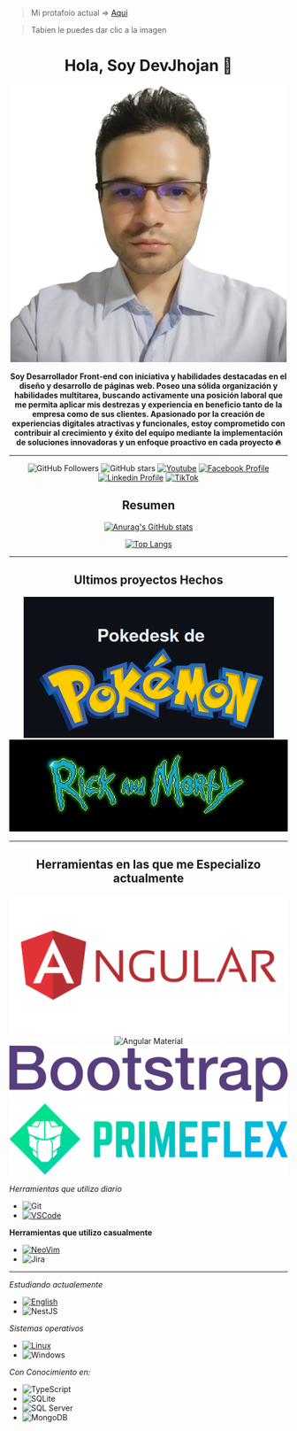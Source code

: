 
> Mi protafoio actual => [Aqui](https://devjhojan.github.io/MyProfile/)

> Tabien le puedes dar clic a la imagen

<div align="center">

# Hola, Soy DevJhojan :wave:
[![Portafolio Actual|10%](./Image/MyProfile.png)](https://devjhojan.github.io/MyProfile/)


**Soy Desarrollador Front-end con iniciativa y habilidades destacadas en el
diseño y desarrollo de páginas web. Poseo una sólida organización y
habilidades multitarea, buscando activamente una posición laboral
que me permita aplicar mis destrezas y experiencia en beneficio tanto
de la empresa como de sus clientes. Apasionado por la creación de
experiencias digitales atractivas y funcionales, estoy comprometido
con contribuir al crecimiento y éxito del equipo mediante la
implementación de soluciones innovadoras y un enfoque proactivo en
cada proyecto :fire:**

---

![GitHub Followers](https://img.shields.io/github/followers/DevJhojan?style=social)
![GitHub stars](https://img.shields.io/github/stars/DevJhojan?style=social)
[![Youtube](https://img.shields.io/youtube/channel/subscribers/UCxIGNpsrjzWgY1Eyai1by3A?style=social)](https://www.youtube.com/channel/UCxIGNpsrjzWgY1Eyai1by3A)
[![Facebook Profile](https://img.shields.io/badge/Facebook-8-100089324563350?style=social&logo=facebook)](https://www.facebook.com/profile.php?id=100089324563350)
[![Linkedin Profile](https://img.shields.io/badge/LINKEDIN-40-grey?style=social&logo=linkedin)](https://www.linkedin.com/in/jhojan-d-toro/)
[![TikTok](https://img.shields.io/badge/TikTok-000000?style=social&logo=tiktok)](https://www.tiktok.com/@devtorito)


## Resumen

<div align="center">

  [![Anurag's GitHub stats](https://github-readme-stats.vercel.app/api?username=DevJhojan&theme=radical)](https://github.com/jdtp125753/github-readme-stats)
  
  [![Top Langs](https://github-readme-stats.vercel.app/api/top-langs?username=DevJhojan&layout=compact&theme=radical)](https://github.com/jdtp125753/github-readme-stats)
  
</div>

---

## Ultimos proyectos Hechos

[![Pokedesk](./Image/PokeDesk/Title.png)](https://pokedesk-lilac.vercel.app/)
[![RickAndMorty](./Image/titleRickAndMorty.gif)](https://rick-and-morty-three-omega.vercel.app/)

---

## Herramientas en las que me Especializo actualmente 
[![Angular](/Image/AngularLogo.png)](https://github.com/DevJhojan/ProjectsAngular)
![Angular Material](https://img.shields.io/badge/Angular_Material-%232C8EBB.svg?style=for-the-badge&logo=angular&logoColor=white)
![Bootstrap](/Image/bootstrap-5.svg)
![PrimeFlex](/Image/PrimeFlexLogo.svg)

<div align="left">

*Herramientas que utilizo diario*
- ![Git](https://img.shields.io/badge/git-%23F05033.svg?style=for-the-badge&logo=git&logoColor=white)
- [![VSCode](https://img.shields.io/badge/VSCode-%23007ACC.svg?style=for-the-badge&logo=visual-studio-code&logoColor=white)](URL_DE_TU_PROYECTO_VSCODE)
  

**Herramientas que utilizo casualmente**
- [![NeoVim](https://img.shields.io/badge/NeoVim-%2357A143.svg?style=for-the-badge&logo=neovim&logoColor=white)](URL_DE_TU_PROYECTO_NEOVIM)
- ![Jira](https://img.shields.io/badge/jira-%230A0FFF.svg?style=for-the-badge&logo=jira&logoColor=white)

---

*Estudiando actualemente*

- [![English](https://img.shields.io/badge/English-%230A0A0A.svg?style=for-the-badge&logo=english&logoColor=white)](URL_DE_TU_PROYECTO_ENGLISH)
- ![NestJS](https://img.shields.io/badge/NestJS-%23E0234E.svg?style=for-the-badge&logo=nestjs&logoColor=white)



*Sistemas operativos*
- [![Linux](https://img.shields.io/badge/Linux-FCC624?style=for-the-badge&logo=linux&logoColor=black)](URL_DE_TU_PROYECTO_Linux)
- ![Windows](https://img.shields.io/badge/Windows-0078D6?style=for-the-badge&logo=windows&logoColor=white)

*Con Conocimiento en:*
- ![TypeScript](https://img.shields.io/badge/typescript-%23007ACC.svg?style=for-the-badge&logo=typescript&logoColor=white)
- ![SQLite](https://img.shields.io/badge/SQLite-003B57?style=for-the-badge&logo=sqlite&logoColor=white)
- ![SQL Server](https://img.shields.io/badge/SQL%20Server-CC2927?style=for-the-badge&logo=microsoft-sql-server&logoColor=white)
- ![MongoDB](https://img.shields.io/badge/MongoDB-47A248?style=for-the-badge&logo=mongodb&logoColor=white)
  
  
</div>
